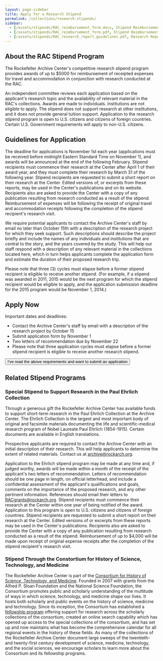 ```yaml
---
layout: page-sidebar
title: Apply for a Research Stipend
permalink: /collections/research-stipends/
sidebar:
  - [/assets/stipends/RAC_reimbursement_form.docx, Stipend Reimbursement Policy and Form (.doc), file_download, download]
  - [/assets/stipends/RAC_reimbursement_form.pdf, Stipend Reimbursement Policy and Form (.pdf), file_download, download]
  - [/assets/stipends/RAC_research_report_guidelines.pdf, Research Report Guidelines, file_download, download]
---
```


## About the RAC Stipend Program

The Rockefeller Archive Center's competitive research stipend program provides awards of up to
$5000 for reimbursement of receipted expenses for travel and accommodation in conjunction
with research conducted at the RAC.

An independent committee reviews each application based on the applicant's research topic and
the availability of relevant material in the RAC's collections. Awards are made to individuals.
Institutions are not eligible to apply. The stipend does not support research at other institutions,
and it does not provide general tuition support. Application to the research stipend program is
open to U.S. citizens and citizens of foreign countries. Certain U.S. Government requirements will
apply to non-U.S. citizens.

## Guidelines for Application

The deadline for applications is November 1st each year (applications must be received before
midnight Eastern Standard Time on November 1), and awards will be announced at the end of the
following February. Stipend recipients must commence their research at the Center after April 1 of
their award year, and they must complete their research by March 31 of the following year. Stipend
recipients are requested to submit a short report on their research at the Center. Edited versions of,
or excerpts from these reports, may be used in the Center's publications and on its website.
Recipients also are asked to provide the Center with a copy of any publication resulting from
research conducted as a result of the stipend. Reimbursement of expenses will be following the
receipt of original travel and accommodation receipts following the completion of the stipend
recipient's research visit.

We require potential applicants to contact the Archive Center's staff by email no later than October
15th with a description of the research project for which they seek support. Such descriptions
should describe the project briefly and include the names of any individuals and institutions that
are central to the story, and the years covered by the study. This will help our staff respond with a
description of any relevant material in the collections located here, which in turn helps applicants
complete the application form and estimate the duration of their proposed research trip.

Please note that three (3) cycles must elapse before a former stipend recipient is eligible to receive
another stipend. (For example, if a stipend was awarded in 2011, 2015 would be the next program
for which the stipend recipient would be eligible to apply, and the application submission
deadline for the 2015 program would be November 1, 2014.)

## Apply Now

Important dates and deadlines:

- Contact the Archive Center's staff by email with a description of the research project by October 15
- Submit application form by November 1
- Two letters of recommendation due by November 22
- Please note that three application cycles must elapse before a former stipend recipient is eligible to receive another research stipend.

<button class="rac-orange-button">I've read the above requirements and want to submit an application</button>

## Related Stipend Programs

### Special Stipend to Support Research in the Paul Ehrlich Collection

Through a generous gift the Rockefeller Archive Center has available funds to support short-term
research in the Paul Ehrlich Collection at the Archive Center. The Ehrlich Collection is the largest
and most important body of original and facsimile materials documenting the life and scientific-medical
research program of Nobel Laureate Paul Ehrlich (1854-1915). Certain documents are
available in English translations.

Prospective applicants are required to contact the Archive Center with an initial description of
their research. This will help applicants to determine the extent of related materials. Contact us at
[archive@rockarch.org](mailto:archive@rockarch.org).

Application to the Ehrlich stipend program may be made at any time and, if judged worthy, awards
will be made within a month of the receipt of the applicant's two letters of recommendation.
Letters of recommendation should be one page in length, on official letterhead, and include a
confidential assessment of the applicant's qualifications and goals, comments on the importance
of the proposed research, and any other pertinent information. References should email their
letters to [RACgrants@rockarch.org](mailto:racgrants@rockarch.org). Stipend recipients must commence
their research at the Center within one year of being notified of the award. Application to this
program is open to U.S. citizens and citizens of foreign countries. Stipend recipients are requested
to submit a short report on their research at the Center. Edited versions of or excerpts from these
reports may be used in the Center's publications. Recipients also are asked to provide the Center
with a copy of any publication resulting from research conducted as a result of the stipend.
Reimbursement of up to $4,000 will be made upon receipt of original expense receipts after the
completion of the stipend recipient's research visit.

### Stipend Through the Constortium for History of Science, Technology, and Medicine

The Rockefeller Archive Center is part of the [Consortium for History of Science, Technology, and Medicine](https://www.chstm.org/). Founded in 2007 with grants from the Alfred P. Sloan Foundation and the National
Science Foundation, the Consortium promotes public and scholarly understanding of the
multitude of ways in which science, technology, and medicine shape our lives. It hosts both
scholarly and public events on the history of science, medicine and technology. Since its inception,
the Consortium has established a [fellowship program](https://www.chstm.org/fellowships/chstm-fellowships)
offering support for research across the scholarly collections of the consortium, created an online search
capability which has opened up access to the special collections of the consortium, and has set up and
now maintains what has become the comprehensive calendar for all regional events in the history
of these fields. As many of the collections of the Rockefeller Archive Center document large sweeps
of the twentieth- and twenty-first century development of science, medicine, technology,
and the social sciences, we encourage scholars to learn more about the Consortium and its fellowship programs.
